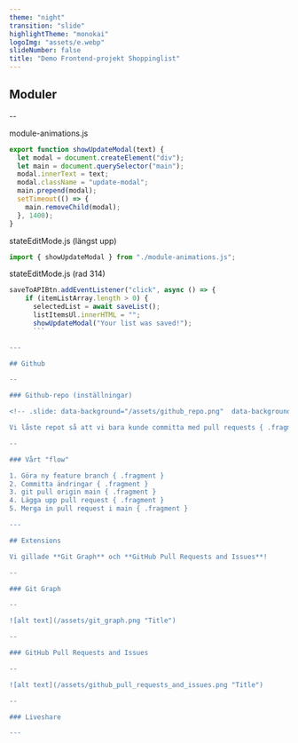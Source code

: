 ```yaml
---
theme: "night"
transition: "slide"
highlightTheme: "monokai"
logoImg: "assets/e.webp"
slideNumber: false
title: "Demo Frontend-projekt Shoppinglist"
---
```


## Moduler

--

module-animations.js

```js
export function showUpdateModal(text) {
  let modal = document.createElement("div");
  let main = document.querySelector("main");
  modal.innerText = text;
  modal.className = "update-modal";
  main.prepend(modal);
  setTimeout(() => {
    main.removeChild(modal);
  }, 1400);
}
```

stateEditMode.js (längst upp)

```js
import { showUpdateModal } from "./module-animations.js";
```

stateEditMode.js (rad 314)

```js
saveToAPIBtn.addEventListener("click", async () => {
    if (itemListArray.length > 0) {
      selectedList = await saveList();
      listItemsUl.innerHTML = "";
      showUpdateModal("Your list was saved!");
      ```

---

## Github

--

### Github-repo (inställningar)

<!-- .slide: data-background="/assets/github_repo.png"  data-background-opacity=0.1 -->

Vi låste repot så att vi bara kunde committa med pull requests { .fragment }

--

### Vårt "flow"

1. Göra ny feature branch { .fragment }
2. Committa ändringar { .fragment }
3. git pull origin main { .fragment }
4. Lägga upp pull request { .fragment }
5. Merga in pull request i main { .fragment }

---

## Extensions

Vi gillade **Git Graph** och **GitHub Pull Requests and Issues**!

--

### Git Graph

--

![alt text](/assets/git_graph.png "Title")

--

### GitHub Pull Requests and Issues

--

![alt text](/assets/github_pull_requests_and_issues.png "Title")

--

### Liveshare

---